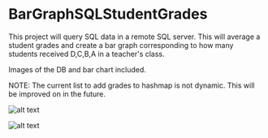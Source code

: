 # BarGraphSQLStudentGrades

This project will query SQL data in a remote SQL server. This will average a student grades and create a bar graph corresponding to how many students received D,C,B,A in a teacher's class.

Images of the DB and bar chart included. 

NOTE:
The current list to add grades to hashmap is not dynamic. This will be improved on in the future.

![alt text](http://kevinnguyenportfolio.com/wp-content/uploads/2021/12/Chart.png)

![alt text](http://kevinnguyenportfolio.com/wp-content/uploads/2021/12/SQLStudent.png)
